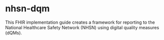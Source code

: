# nhsn-dqm
This FHIR implementation guide creates a framework for reporting to the National Healthcare Safety Network (NHSN) using digital quality measures (dQMs).
